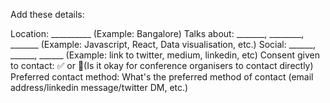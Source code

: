 Add these details:

Location: __________ (Example: Bangalore)
Talks about: _______, ________, _______ (Example: Javascript, React, Data visualisation, etc.)
Social: ______, ______, ______ (Example: link to twitter, medium, linkedin, etc)
Consent given to contact: ✅ or 🚫(Is it okay for conference organisers to contact directly)
Preferred contact method: What's the preferred method of contact (email address/linkedin message/twitter DM, etc.)
